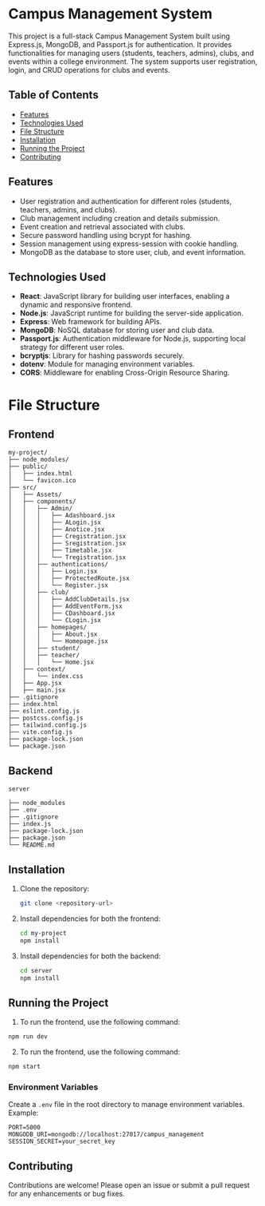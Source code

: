 # Campus Management System

This project is a full-stack Campus Management System built using Express.js, MongoDB, and Passport.js for authentication. It provides functionalities for managing users (students, teachers, admins), clubs, and events within a college environment. The system supports user registration, login, and CRUD operations for clubs and events.

## Table of Contents
- [Features](#features)
- [Technologies Used](#technologies-used)
- [File Structure](#file-structure)
- [Installation](#installation)
- [Running the Project](#running-the-project)
- [Contributing](#contributing)

## Features

- User registration and authentication for different roles (students, teachers, admins, and clubs).
- Club management including creation and details submission.
- Event creation and retrieval associated with clubs.
- Secure password handling using bcrypt for hashing.
- Session management using express-session with cookie handling.
- MongoDB as the database to store user, club, and event information.

## Technologies Used

- **React**: JavaScript library for building user interfaces, enabling a dynamic and responsive frontend.
- **Node.js**: JavaScript runtime for building the server-side application.
- **Express**: Web framework for building APIs.
- **MongoDB**: NoSQL database for storing user and club data.
- **Passport.js**: Authentication middleware for Node.js, supporting local strategy for different user roles.
- **bcryptjs**: Library for hashing passwords securely.
- **dotenv**: Module for managing environment variables.
- **CORS**: Middleware for enabling Cross-Origin Resource Sharing.


# File Structure

## Frontend

```plaintext
my-project/
├── node_modules/
├── public/
│   ├── index.html
│   └── favicon.ico
├── src/
│   ├── Assets/
│   ├── components/
│   │   ├── Admin/
│   │   │   ├── Adashboard.jsx
│   │   │   ├── ALogin.jsx
│   │   │   ├── Anotice.jsx
│   │   │   ├── Cregistration.jsx
│   │   │   ├── Sregistration.jsx
│   │   │   ├── Timetable.jsx
│   │   │   └── Tregistration.jsx
│   │   ├── authentications/
│   │   │   ├── Login.jsx
│   │   │   ├── ProtectedRoute.jsx
│   │   │   └── Register.jsx
│   │   ├── club/
│   │   │   ├── AddClubDetails.jsx
│   │   │   ├── AddEventForm.jsx
│   │   │   ├── CDashboard.jsx
│   │   │   └── CLogin.jsx
│   │   ├── homepages/
│   │   │   ├── About.jsx
│   │   │   └── Homepage.jsx
│   │   ├── student/
│   │   ├── teacher/
│   │   │   └── Home.jsx
│   ├── context/
│   │   └── index.css
│   ├── App.jsx
│   ├── main.jsx
├── .gitignore
├── index.html
├── eslint.config.js
├── postcss.config.js
├── tailwind.config.js
├── vite.config.js
├── package-lock.json
└── package.json
```

## Backend

```
server

├── node_modules
├── .env
├── .gitignore
├── index.js
├── package-lock.json
├── package.json
└── README.md
```

## Installation

1. Clone the repository:
   ```bash
   git clone <repository-url>
   ```

2. Install dependencies for both the frontend:
   ```bash
   cd my-project
   npm install
   ```

3. Install dependencies for both the backend:
   ```bash
   cd server
   npm install
   ```

## Running the Project

1. To run the frontend, use the following command:
```bash
npm run dev
```

2. To run the frontend, use the following command:
```bash
npm start
```

### Environment Variables

Create a `.env` file in the root directory to manage environment variables. Example:
```plaintext
PORT=5000
MONGODB_URI=mongodb://localhost:27017/campus_management
SESSION_SECRET=your_secret_key
```

## Contributing

Contributions are welcome! Please open an issue or submit a pull request for any enhancements or bug fixes.
